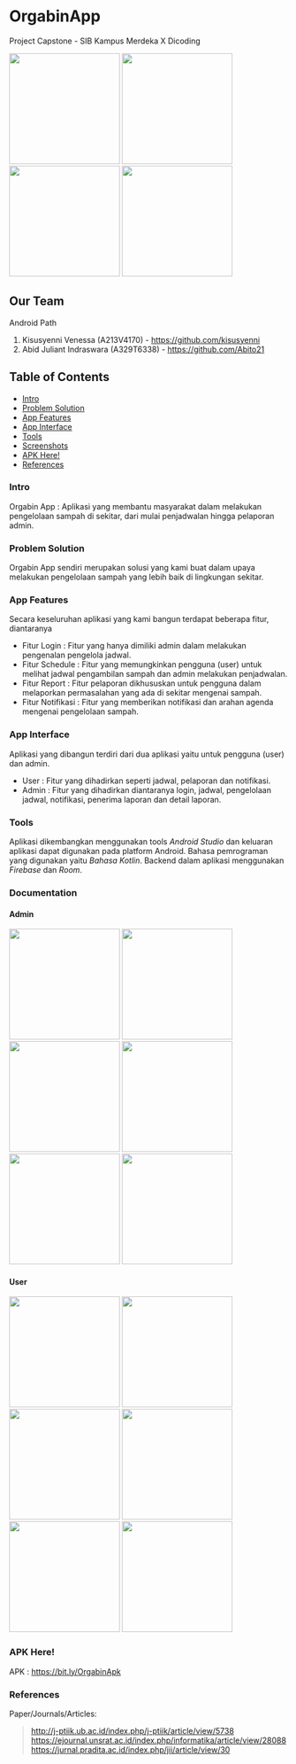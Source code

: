 # OrgabinApp
Project Capstone - SIB Kampus Merdeka X Dicoding

<img src="https://github.com/kisusyenni/OrgabinApp/blob/master/assets/Icon_User_1.png" width="200"/> <img src="https://github.com/kisusyenni/OrgabinApp/blob/master/assets/Icon_User_2.png" width="200"/> <img src="https://github.com/kisusyenni/OrgabinApp/blob/master/assets/Icon_Admin_1.png" width="200"/> <img src="https://github.com/kisusyenni/OrgabinApp/blob/master/assets/Icon_Admin_2.png" width="200"/>

## Our Team
Android Path
1. Kisusyenni Venessa (A213V4170) - https://github.com/kisusyenni
2. Abid Juliant Indraswara (A329T6338) - https://github.com/Abito21

## Table of Contents
* [Intro](#intro)
* [Problem Solution](#problem-solution)
* [App Features](#app-features)
* [App Interface](#app-interface)
* [Tools](#tools)
* [Screenshots](#screenshots)
* [APK Here!](#apk-here)
* [References](#references)

### Intro
Orgabin App : Aplikasi yang membantu masyarakat dalam melakukan pengelolaan sampah di sekitar, dari mulai penjadwalan hingga pelaporan admin.

### Problem Solution
Orgabin App sendiri merupakan solusi yang kami buat dalam upaya melakukan pengelolaan sampah yang lebih baik di lingkungan sekitar.

### App Features
Secara keseluruhan aplikasi yang kami bangun terdapat beberapa fitur, diantaranya
- Fitur Login : Fitur yang hanya dimiliki admin dalam melakukan pengenalan pengelola jadwal.
- Fitur Schedule : Fitur yang memungkinkan pengguna (user) untuk melihat jadwal pengambilan sampah dan admin melakukan penjadwalan.
- Fitur Report : Fitur pelaporan dikhususkan untuk pengguna dalam melaporkan permasalahan yang ada di sekitar mengenai sampah.
- Fitur Notifikasi : Fitur yang memberikan notifikasi dan arahan agenda mengenai pengelolaan sampah.

### App Interface
Aplikasi yang dibangun terdiri dari dua aplikasi yaitu untuk pengguna (user) dan admin.
- User : Fitur yang dihadirkan seperti jadwal, pelaporan dan notifikasi.
- Admin : Fitur yang dihadirkan diantaranya login, jadwal, pengelolaan jadwal, notifikasi, penerima laporan dan detail laporan.

### Tools
Aplikasi dikembangkan menggunakan tools *Android Studio* dan keluaran aplikasi dapat digunakan pada platform Android. Bahasa pemrograman yang digunakan yaitu *Bahasa Kotlin*. Backend dalam aplikasi menggunakan *Firebase* dan *Room*.

### Documentation
#### Admin
<img src="https://github.com/kisusyenni/OrgabinApp/blob/master/assets/Admin_Splash_Screen.png" width="200"/>
<img src="https://github.com/kisusyenni/OrgabinApp/blob/master/assets/admin-sign-in.PNG" width="200"/>
<img src="https://github.com/kisusyenni/OrgabinApp/blob/master/assets/admin-schedule.PNG" width="200"/>
<img src="https://github.com/kisusyenni/OrgabinApp/blob/master/assets/admin-schedule-form.png" width="200"/>
<img src="https://github.com/kisusyenni/OrgabinApp/blob/master/assets/admin-report.png" width="200"/>
<img src="https://github.com/kisusyenni/OrgabinApp/blob/master/assets/admin-detail-report.png" width="200"/>

#### User
<img src="https://github.com/kisusyenni/OrgabinApp/blob/master/assets/User_Splash_Screen.png" width="200"/>
<img src="https://github.com/kisusyenni/OrgabinApp/blob/master/assets/user-schedule.png" width="200"/>
<img src="https://github.com/kisusyenni/OrgabinApp/blob/master/assets/user-send-report.png" width="200"/>
<img src="https://github.com/kisusyenni/OrgabinApp/blob/master/assets/user-input-bio.png" width="200"/>
<img src="https://github.com/kisusyenni/OrgabinApp/blob/master/assets/user-input-title.png" width="200"/>
<img src="https://github.com/kisusyenni/OrgabinApp/blob/master/assets/user-input-desc.png" width="200"/>

### APK Here!
APK : https://bit.ly/OrgabinApk

### References
Paper/Journals/Articles: 
> http://j-ptiik.ub.ac.id/index.php/j-ptiik/article/view/5738 
> https://ejournal.unsrat.ac.id/index.php/informatika/article/view/28088
> https://jurnal.pradita.ac.id/index.php/jii/article/view/30 
